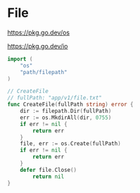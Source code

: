 # File

https://pkg.go.dev/os

https://pkg.go.dev/io

```go
import (
    "os"
    "path/filepath"
)
```

```go
// CreateFile
// fullPath: "app/v1/file.txt"
func CreateFile(fullPath string) error {
    dir := filepath.Dir(fullPath)
    err := os.MkdirAll(dir, 0755)
    if err != nil {
        return err
    }
    file, err := os.Create(fullPath)
    if err != nil {
        return err
    }
    defer file.Close()
        return nil
}
```
